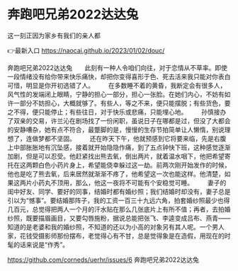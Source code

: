 # 奔跑吧兄弟2022达达兔
这一刻正因为家乡有我们的亲人都

👉最新入口 https://naocai.github.io/2023/01/02/douc/

奔跑吧兄弟2022达达兔　　此刻有一种人令咱们向往，对于恋情从不草率。即使一段情绪没有给你带来快乐痛快，却把你变得喜形于色、死去活来我只能对你表白可惜，明显是你开初选错了人。
　　在多数睡不着的黄昏，我断定会有很多人，风气性的发端闭上眼睛，宁静的担心一部分，担心一张脸。在她们内心，不妨有如许一部分不妨担心，大概就够了。有些人，等之不来，便只能摆脱；有些货色，要之不得，便只能停止；有些往日，对于快乐或悲痛，只能埋心地。
　　孙慎接办了双亲的交易，许兰沁在剧场找了一份闲职，虽说日子在哪都是过，但没了大都会的安静嘈杂，她有点不符合，最蹩脚的是，慢慢的生存节拍简单让人懒惰，别说理想了，连做梦都不坚固。
　　还在昨天下午，他就预感到它将要来临，先是右腹上中部胀胀地有沉坠感，接着就开始隐隐作痛，到了五点钟快下班，这种感觉逐渐加剧，但是可以忍受。他赶紧找出熊去氧，倒出两片，就着温水咽下，他把希望寄托在这两颗白色小药片身上，希望能侥幸躲过这一劫。前两次刚开始发作的时候，他也是吃了熊去氧，后来居然就渐渐不疼了，他希望这一次也能这样。他清楚，如果这两片小药丸不顶用，那么，他这一夜将不可能有个安稳觉可睡。
　　妻子的闺中好友、同学、要好的同事，结婚时都有婚纱照；我们结婚时却没有，妻子总是引以为“憾事”。要结婚那阵子，我的工资一百三十九远六角，拍套婚纱照最少也得几百元，总觉得把两人一个月的汗水贴在那么几张底片上有所不值；再者，去拍婚纱照，既要描眉画目，又要勾唇施粉，据说总能把张飞、李逵变成吕布、燕青——知道的是老婆和我的婚纱照，不知道的还以为小高的对象另有其人呢。一个男人家，花钱受摄影师那份摆布，老觉得心有不甘，总是觉得象是在造假，用现在的时髦的话来说是“作秀”。

https://github.com/corneds/uerhr/issues/6
奔跑吧兄弟2022达达兔
